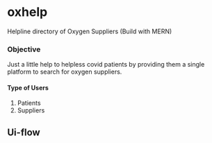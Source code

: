 # oxhelp
Helpline directory of Oxygen Suppliers (Build with MERN)

### Objective
Just a little help to helpless covid patients by providing them a single platform to search for oxygen suppliers.

#### Type of Users
1. Patients
2. Suppliers

## Ui-flow

